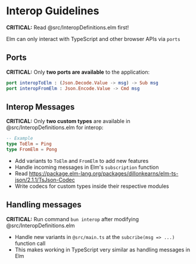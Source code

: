 # Interop Guidelines

**CRITICAL:** Read @src/InteropDefinitions.elm first!

Elm can only interact with TypeScript and other browser APIs via `ports`

## Ports

**CRITICAL:** Only **two ports are available** to the application:

```elm
port interopToElm : (Json.Decode.Value -> msg) -> Sub msg
port interopFromElm : Json.Encode.Value -> Cmd msg
```

## Interop Messages

**CRITICAL:** Only **two custom types** are available in @src/InteropDefinitions.elm for interop: 

```elm
-- Example
type ToElm = Ping
type FromElm = Pong
```

- Add variants to `ToElm` and `FromElm` to add new features
- Handle incoming messages in Elm's `subscription` function
- Read https://package.elm-lang.org/packages/dillonkearns/elm-ts-json/2.1.1/TsJson-Codec
- Write codecs for custom types inside their respective modules

## Handling messages

**CRITICAL:** Run command `bun interop` after modifying @src/InteropDefinitions.elm

- Handle new variants in `@src/main.ts` at the `subcribe(msg => ...)` function call
- This makes working in TypeScript very similar as handling messages in Elm